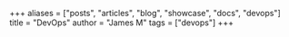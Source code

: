+++
aliases = ["posts", "articles", "blog", "showcase", "docs", "devops"]
title = "DevOps"
author = "James M"
tags = ["devops"]
+++
